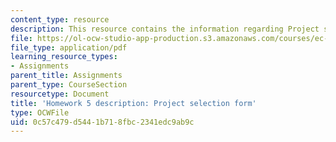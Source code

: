 ```yaml
---
content_type: resource
description: This resource contains the information regarding Project selection form.
file: https://ol-ocw-studio-app-production.s3.amazonaws.com/courses/ec-701j-d-lab-i-development-fall-2009/0c57c479d5441b718fbc2341edc9ab9c_MITEC_701JF09_hw5.pdf
file_type: application/pdf
learning_resource_types:
- Assignments
parent_title: Assignments
parent_type: CourseSection
resourcetype: Document
title: 'Homework 5 description: Project selection form'
type: OCWFile
uid: 0c57c479-d544-1b71-8fbc-2341edc9ab9c
---
```

